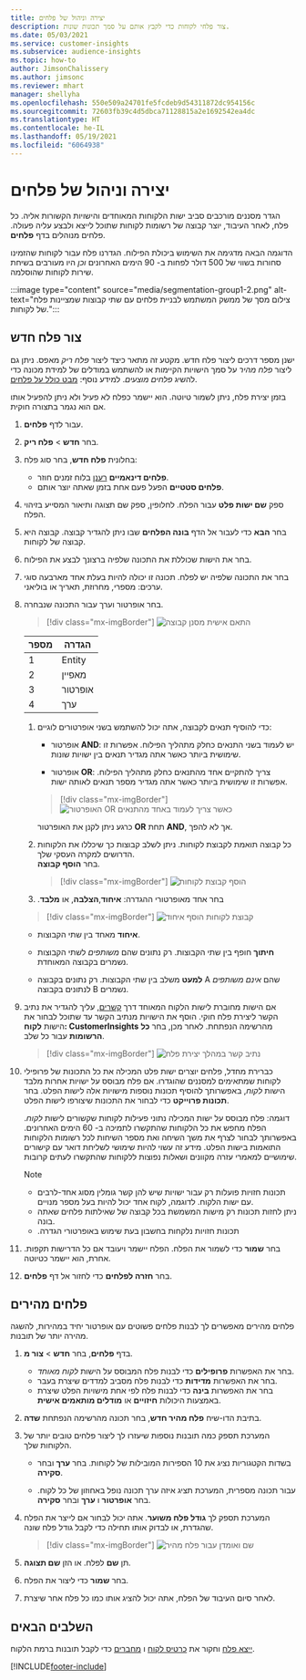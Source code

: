 ```yaml
---
title: יצירה וניהול של פלחים
description: צור פלחי לקוחות כדי לקבץ אותם על סמך תכונות שונות.
ms.date: 05/03/2021
ms.service: customer-insights
ms.subservice: audience-insights
ms.topic: how-to
author: JimsonChalissery
ms.author: jimsonc
ms.reviewer: mhart
manager: shellyha
ms.openlocfilehash: 550e509a24701fe5fcdeb9d54311872dc954156c
ms.sourcegitcommit: 72603fb39c4d5dbca71128815a2e1692542ea4dc
ms.translationtype: HT
ms.contentlocale: he-IL
ms.lasthandoff: 05/19/2021
ms.locfileid: "6064938"
---
```

# <a name="create-and-manage-segments"></a>יצירה וניהול של פלחים

הגדר מסננים מורכבים סביב ישות הלקוחות המאוחדים והישויות הקשורות אליה. כל פלח, לאחר העיבוד, יוצר קבוצה של רשומות לקוחות שתוכל לייצא ולבצע עליה פעולה. פלחים מנוהלים בדף **פלחים**. 

הדוגמה הבאה מדגימה את השימוש ביכולת הפילוח. הגדרנו פלח עבור לקוחות שהזמינו סחורות בשווי של 500 דולר לפחות ב- 90 הימים האחרונים *וכן* היו מעורבים בשיחת שירות לקוחות שהוסלמה.

:::image type="content" source="media/segmentation-group1-2.png" alt-text="צילום מסך של ממשק המשתמש לבניית פלחים עם שתי קבוצות שמציינות פלח של לקוחות.":::

## <a name="create-a-new-segment"></a>צור פלח חדש

ישנן מספר דרכים ליצור פלח חדש. מקטע זה מתאר כיצד ליצור *פלח ריק* מאפס. ניתן גם ליצור *פלח מהיר* על סמך הישויות הקיימות או להשתמש במודלים של למידת מכונה כדי להשיג *פלחים מוצעים*. למידע נוסף: [מבט כולל על פלחים](segments.md).

בזמן יצירת פלח, ניתן לשמור טיוטה. הוא יישמר כפלח לא פעיל ולא ניתן להפעיל אותו אם הוא נגמר בתצורה חוקית.

1. עבור לדף **פלחים**.

1. בחר **חדש** > **פלח ריק**.

1. בחלונית **פלח חדש**, בחר סוג פלח:

   - **פלחים דינאמיים** [רענן](segments.md#refresh-segments) בלוח זמנים חוזר.
   - **פלחים סטטיים** הפעל פעם אחת בזמן שאתה יוצר אותם.

1. ספק **שם ישות פלט** עבור הפלח. לחלופין, ספק שם תצוגה ותיאור המסייע בזיהוי הפלח.

1. בחר **הבא** כדי לעבור אל הדף **בונה הפלחים** שבו ניתן להגדיר קבוצה. קבוצה היא קבוצה של לקוחות.

1. בחר את הישות שכוללת את התכונה שלפיה ברצונך לבצע את הפילוח.

1. בחר את התכונה שלפיה יש לפלח. תכונה זו יכולה להיות בעלת אחד מארבעה סוגי ערכים: מספרי, מחרוזת, תאריך או בוליאני.

1. בחר אופרטור וערך עבור התכונה שנבחרה.

   > [!div class="mx-imgBorder"]
   > ![התאם אישית מסנן קבוצה](media/customer-group-numbers.png "מסנן קבוצה מותאם אישית")

   |מספר |הגדרה  |
   |---------|---------|
   |1     |Entity          |
   |2     |מאפיין          |
   |3    |אופרטור         |
   |4    |ערך         |

   1. כדי להוסיף תנאים לקבוצה, אתה יכול להשתמש בשני אופרטורים לוגיים:

      - אופרטור **AND**: יש לעמוד בשני התנאים כחלק מתהליך הפילוח. אפשרות זו שימושית ביותר כאשר אתה מגדיר תנאים בין ישויות שונות.

      - אופרטור **OR**: צריך להתקיים אחד מהתנאים כחלק מתהליך הפילוח. אפשרות זו שימושית ביותר כאשר אתה מגדיר מספר תנאים לאותה ישות.

      > [!div class="mx-imgBorder"]
      > ![האופרטור OR כאשר צריך לעמוד באחד מהתנאים](media/segmentation-either-condition.png "האופרטור OR כאשר צריך לעמוד באחד מהתנאים")

      כרגע ניתן לקנן את האופרטור **OR** תחת **AND**, אך לא להפך.

   1. כל קבוצה תואמת לקבוצת לקוחות. ניתן לשלב קבוצות כך שיכללו את הלקוחות הדרושים למקרה העסקי שלך.    
   בחר **הוסף קבוצה**.

      > [!div class="mx-imgBorder"]
      > ![הוסף קבוצת לקוחות](media/customer-group-add-group.png "הוסף קבוצת לקוחות")

   1. בחר אחד מ‏‫אופרטורי ההגדרה: **איחוד**,**הצלבה**, או **מלבד**.

   > [!div class="mx-imgBorder"]
   > ![קבוצת לקוחות הוסף איחוד](media/customer-group-union.png "קבוצת לקוחות הוסף איחוד")

   - **איחוד** מאחד בין שתי הקבוצות.

   - **חיתוך** חופף בין שתי הקבוצות. רק נתונים שהם *משותפים* לשתי הקבוצות נשמרים בקבוצה המאוחדת.

   - **למעט** משלב בין שתי הקבוצות. רק נתונים בקבוצה A שהם *אינם משותפים* לנתונים בקבוצה B נשמרים.

1. אם הישות מחוברת לישות הלקוח המאוחד דרך [קשרים](relationships.md), עליך להגדיר את נתיב הקשר ליצירת פלח חוקי. הוסף את הישויות מנתיב הקשר עד שתוכל לבחור את הישות **לקוח: CustomerInsights** מהרשימה הנפתחת. לאחר מכן, בחר **כל הרשומות** עבור כל שלב.

   > [!div class="mx-imgBorder"]
   > ![נתיב קשר במהלך יצירת פלח](media/segments-multiple-relationships.png "נתיב קשר במהלך יצירת פלח")

1. כברירת מחדל, פלחים יוצרים ישות פלט המכילה את כל התכונות של פרופילי לקוחות שמתאימים למסננים שהוגדרו. אם פלח מבוסס על ישויות אחרות מלבד הישות *לקוח*, באפשרותך להוסיף תכונות נוספות מישויות אלה לישות הפלט. בחר **תכונות פרוייקט** כדי לבחור את התכונות שיצורפו לישות הפלט.  
  
   דוגמה: פלח מבוסס על ישות המכילה נתוני פעילות לקוחות שקשורים לישות *לקוח*. הפלח מחפש את כל הלקוחות שהתקשרו לתמיכה ב- 60 הימים האחרונים. באפשרותך לבחור לצרף את משך השיחה ואת מספר השיחות לכל רשומות הלקוחות התואמות בישות הפלט. מידע זה עשוי להיות שימושי לשליחת דואר עם קישורים שימושיים למאמרי עזרה מקוונים ושאלות נפוצות ללקוחות שהתקשרו לעתים קרובות.

   > [!NOTE]
   > - תכונות חזויות פועלות רק עבור ישויות שיש להן קשר גומלין מסוג אחד-לרבים עם ישות הלקוח. לדוגמה, לקוח אחד יכול להיות בעל מספר מנויים.
   > - ניתן לחזות תכונות רק מישות המשמשת בכל קבוצה של שאילתות פלחים שאתה בונה.
   > - תכונות חזויות נלקחות בחשבון בעת שימוש ב‏‫אופרטורי הגדרה.

1. בחר **שמור** כדי לשמור את הפלח. הפלח יישמר ויעובד אם כל הדרישות תקפות. אחרת, הוא יישמר כטיוטה.

1. בחר **חזרה לפלחים** כדי לחזור אל דף **פלחים**.



## <a name="quick-segments"></a>פלחים מהירים

פלחים מהירים מאפשרים לך לבנות פלחים פשוטים עם אופרטור יחיד במהירות, להשגה מהירה יותר של תובנות.

1. בדף **פלחים**, בחר **חדש** > **צור מ**.

   - בחר את האפשרות **פרופילים** כדי לבנות פלח המבוסס על הישות *לקוח מאוחד*.
   - בחר את האפשרות **מדידות** כדי לבנות פלח מסביב למדדים שיצרת בעבר.
   - בחר את האפשרות **בינה** כדי לבנות פלח לפי אחת מישויות הפלט שיצרת באמצעות היכולות **חיזויים** או **מודלים מותאמים אישית**.

2. בתיבת הדו-שיח **פלח מהיר חדש**, בחר תכונה מהרשימה הנפתחת **שדה**.

3. המערכת תספק כמה תובנות נוספות שיעזרו לך ליצור פלחים טובים יותר של הלקוחות שלך.
   - בשדות הקטגוריות נציג את 10 הספירות המובילות של לקוחות. בחר **ערך** ובחר **סקירה**.

   - עבור תכונה מספרית, המערכת תציג איזה ערך תכונה נופל באחוזון של כל לקוח. בחר **אופרטור** ו **ערך** ובחר **סקירה**.

4. המערכת תספק לך **גודל פלח משוער**. אתה יכול לבחור אם לייצר את הפלח שהגדרת, או לבדוק אותו תחילה כדי לקבל גודל פלח שונה.

    > [!div class="mx-imgBorder"]
    > ![שם ואומדן עבור פלח מהיר](media/quick-segment-name.png "שם ואומדן עבור פלח מהיר")

5. תן **שם** לפלח. או הזן **שם תצוגה**.

6. בחר **שמור** כדי ליצור את הפלח.

7. לאחר סיום העיבוד של הפלח, אתה יכול להציג אותו כמו כל פלח אחר שיצרת.

## <a name="next-steps"></a>השלבים הבאים

[ייצא פלח](export-destinations.md) וחקור את [כרטיס לקוח](customer-card-add-in.md) ו [מחברים](export-power-bi.md) כדי לקבל תובנות ברמת הלקוח.

[!INCLUDE[footer-include](../includes/footer-banner.md)]
